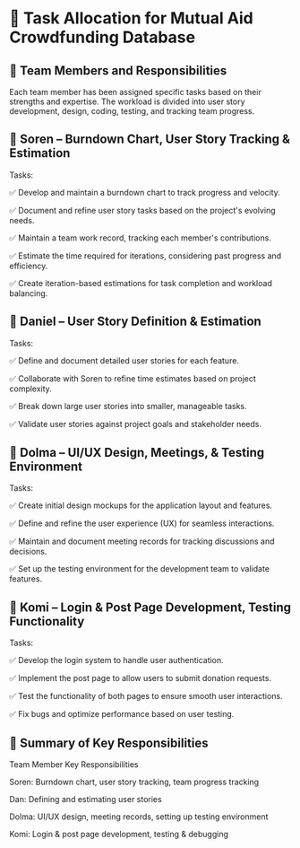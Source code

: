 # 📌 Task Allocation for Mutual Aid Crowdfunding Database

## 👥 Team Members and Responsibilities
Each team member has been assigned specific tasks based on their strengths and expertise. The workload is divided into user story development, design, coding, testing, and tracking team progress.

## 🔹 Soren – Burndown Chart, User Story Tracking & Estimation

Tasks:

✅ Develop and maintain a burndown chart to track progress and velocity.

✅ Document and refine user story tasks based on the project's evolving needs.

✅ Maintain a team work record, tracking each member's contributions.

✅ Estimate the time required for iterations, considering past progress and efficiency.

✅ Create iteration-based estimations for task completion and workload balancing.

## 🔹 Daniel – User Story Definition & Estimation

Tasks:

✅ Define and document detailed user stories for each feature.

✅ Collaborate with Soren to refine time estimates based on project complexity.

✅ Break down large user stories into smaller, manageable tasks.

✅ Validate user stories against project goals and stakeholder needs.


## 🔹 Dolma – UI/UX Design, Meetings, & Testing Environment

Tasks:

✅ Create initial design mockups for the application layout and features.

✅ Define and refine the user experience (UX) for seamless interactions.

✅ Maintain and document meeting records for tracking discussions and decisions.

✅ Set up the testing environment for the development team to validate features.

## 🔹 Komi – Login & Post Page Development, Testing Functionality

Tasks:

✅ Develop the login system to handle user authentication.

✅ Implement the post page to allow users to submit donation requests.

✅ Test the functionality of both pages to ensure smooth user interactions.

✅ Fix bugs and optimize performance based on user testing.


## 📌 Summary of Key Responsibilities

Team Member	Key Responsibilities

Soren:	Burndown chart, user story tracking, team progress tracking

Dan:	Defining and estimating user stories

Dolma:	UI/UX design, meeting records, setting up testing environment

Komi:	Login & post page development, testing & debugging
